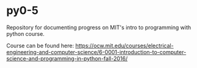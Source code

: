 # py0-5
Repository for documenting progress on MIT's intro to programming with python course.

Course can be found here:
https://ocw.mit.edu/courses/electrical-engineering-and-computer-science/6-0001-introduction-to-computer-science-and-programming-in-python-fall-2016/


